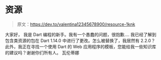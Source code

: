 # 资源

> 原文：<https://dev.to/valentina12345678900/resource-1knk>

大家好，
我是 Dart 编程的新手。我有一个愚蠢的问题，很抱歉....
我已经了解到包含类资源的包在 Dart 1.14.0 中进行了更改。怎么被替换了，我居然有 2.2.0？此外，我正在寻找一个使用 Dart 的 Web 应用程序的模板，您能给我一些知识库的建议吗？谢谢你们所有人。
瓦伦蒂娜